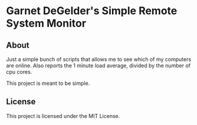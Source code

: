 Garnet DeGelder's Simple Remote System Monitor
==============================================

About
-----
Just a simple bunch of scripts that allows me to see which of my computers are online.
Also reports the 1 minute load average, divided by the number of cpu cores.

This project is meant to be simple.

License
-------
This project is licensed under the MIT License.
